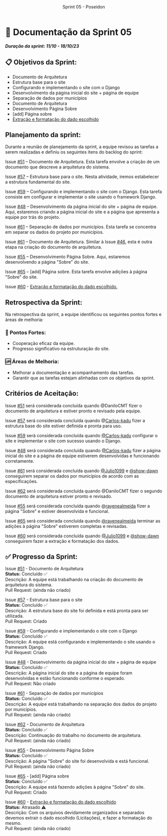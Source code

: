 <header>
    Sprint 05 - Poseidon
</header>
<div class="doc-body">
<!-- ADD O CONTEÚDO ABAIXO -->

# 📜 Documentação da Sprint 05
***Duração da sprint: 11/10 - 18/10/23***

## 📋 Objetivos da Sprint: 
- Documento de Arquitetura 
- Estrutura base para o site 
- Configurando e implementando o site com o Django 
- Desenvolvimento da página inicial do site + página de equipe 
- Separação de dados por municípios 
- Documento de Arquitetura 
- Desenvolvimento Página Sobre 
- [add] Página sobre 
- [Extração e formatação do dado escolhido](https://github.com/unb-mds/2023-2-Squad04/issues/60) 

## Planejamento da sprint: 
Durante a reunião de planejamento da sprint, a equipe revisou as tarefas a serem realizadas e definiu os seguintes itens do backlog do sprint: 

Issue [#51](https://github.com/unb-mds/2023-2-Squad04/issues/51) – Documento de Arquitetura. Esta tarefa envolve a criação de um documento que descreve a arquitetura do sistema. 

Issue [#57](https://github.com/unb-mds/2023-2-Squad04/issues/57) – Estrutura base para o site. Nesta atividade, iremos estabelecer a estrutura fundamental do site. 

Issue [#59](https://github.com/unb-mds/2023-2-Squad04/issues/59) – Configurando e implementando o site com o Django. Esta tarefa consiste em configurar e implementar o site usando o framework Django. 

Issue [#48](https://github.com/unb-mds/2023-2-Squad04/issues/48) – Desenvolvimento da página inicial do site + página de equipe. Aqui, estaremos criando a página inicial do site e a página que apresenta a equipe por trás do projeto. 

Issue [#61](https://github.com/unb-mds/2023-2-Squad04/issues/61) – Separação de dados por municípios. Esta tarefa se concentra em separar os dados do projeto por municípios. 

Issue [#61](https://github.com/unb-mds/2023-2-Squad04/issues/61) – Documento de Arquitetura. Similar à Issue [#46](https://github.com/unb-mds/2023-2-Squad04/issues/46), esta é outra etapa na criação do documento de arquitetura. 

Issue [#55](https://github.com/unb-mds/2023-2-Squad04/issues/55) – Desenvolvimento Página Sobre. Aqui, estaremos desenvolvendo a página "Sobre" do site. 

Issue [#65](https://github.com/unb-mds/2023-2-Squad04/issues/65) – [add] Página sobre. Esta tarefa envolve adições à página "Sobre" do site. 

Issue [#60](https://github.com/unb-mds/2023-2-Squad04/issues/60) - [Extração e formatação do dado escolhido.](https://github.com/unb-mds/2023-2-Squad04/issues/60) 

## Retrospectiva da Sprint: 
Na retrospectiva da sprint, a equipe identificou os seguintes pontos fortes e áreas de melhoria: 

### 💪 Pontos Fortes: 
- Cooperação eficaz da equipe. 
- Progresso significativo na estruturação do site. 

### 🆙 Áreas de Melhoria: 
- Melhorar a documentação e acompanhamento das tarefas. 
- Garantir que as tarefas estejam alinhadas com os objetivos da sprint. 

## Critérios de Aceitação: 
Issue [#51](https://github.com/unb-mds/2023-2-Squad04/issues/51) será considerada concluída quando @DaniloCMT fizer o documento de arquitetura e estiver pronto e revisado pela equipe. 

Issue [#57](https://github.com/unb-mds/2023-2-Squad04/issues/57) será considerada concluída quando @[Carlos-kadu](https://github.com/unb-mds/2023-2-Squad04/issues?q=is%3Apr+author%3ACarlos-kadu) fizer a estrutura base do site estiver definida e pronta para uso. 

Issue [#59](https://github.com/unb-mds/2023-2-Squad04/issues/59) será considerada concluída quando [@Carlos-kadu](https://github.com/Carlos-kadu) configurar o site e implementar o site com sucesso usando o Django. 

Issue [#48](https://github.com/unb-mds/2023-2-Squad04/issues/48) será considerada concluída quando [@Carlos-kadu](https://github.com/Carlos-kadu) fizer a página inicial do site e a página de equipe estiverem desenvolvidas e funcionando corretamente. 

Issue [#61](https://github.com/unb-mds/2023-2-Squad04/issues/61) será considerada concluída quando [@Julio1099](https://github.com/Julio1099) e [@show-dawn](https://github.com/show-dawn) conseguirem separar os dados por municípios de acordo com as especificações. 

Issue [#62](https://github.com/unb-mds/2023-2-Squad04/issues/62) será considerada concluída quando @DaniloCMT fizer o segundo documento de arquitetura estiver pronto e revisado. 

Issue [#55](https://github.com/unb-mds/2023-2-Squad04/issues/55) será considerada concluída quando @[rayenealmeida](https://github.com/unb-mds/2023-2-Squad04/issues?q=is%3Aissue+author%3Arayenealmeida) fizer a página "Sobre"  e estiver desenvolvida e funcional. 

Issue [#65](https://github.com/unb-mds/2023-2-Squad04/issues/65) será considerada concluída quando [@rayenealmeida](https://github.com/rayenealmeida) terminar as adições à página "Sobre" estiverem completas e revisadas. 

Issue [#60](https://github.com/unb-mds/2023-2-Squad04/issues/60) será considerada concluída quando [@Julio1099](https://github.com/Julio1099) e [@show-dawn](https://github.com/show-dawn) conseguirem fazer a extração e formatação dos dados. 

  
## ✅ Progresso da Sprint: 

Issue [#51](https://github.com/unb-mds/2023-2-Squad04/issues/51) - Documento de Arquitetura <br>
**Status:** Concluído ✅ <br>
Descrição: A equipe está trabalhando na criação do documento de arquitetura do sistema. <br>
Pull Request: (ainda não criado) 

Issue [#57](https://github.com/unb-mds/2023-2-Squad04/issues/57) - Estrutura base para o site <br>
**Status:** Concluído ✅ <br>
Descrição: A estrutura base do site foi definida e está pronta para ser utilizada. <br>
Pull Request: Criado 

Issue [#59](https://github.com/unb-mds/2023-2-Squad04/issues/59) - Configurando e implementando o site com o Django <br>
**Status:** Concluído ✅ <br>
Descrição: A equipe está configurando e implementando o site usando o framework Django. <br>
Pull Request: Criado 

Issue [#48](https://github.com/unb-mds/2023-2-Squad04/issues/48) - Desenvolvimento da página inicial do site + página de equipe <br>
**Status:** Concluído ✅ <br>
Descrição: A página inicial do site e a página de equipe foram desenvolvidas e estão funcionando conforme o esperado. <br>
Pull Request: Não criado 

Issue [#61](https://github.com/unb-mds/2023-2-Squad04/issues/61) - Separação de dados por municípios <br>
**Status:** Concluído ✅ <br>
Descrição: A equipe está trabalhando na separação dos dados do projeto por municípios. <br>
Pull Request: (ainda não criado) 

Issue [#62](https://github.com/unb-mds/2023-2-Squad04/issues/62) - Documento de Arquitetura <br>
**Status:** Concluído ✅ <br>
Descrição: Continuação do trabalho no documento de arquitetura. <br>
Pull Request: (ainda não criado) 

Issue [#55](https://github.com/unb-mds/2023-2-Squad04/issues/55) - Desenvolvimento Página Sobre <br>
**Status:** Concluído ✅<br>
Descrição: A página "Sobre" do site foi desenvolvida e está funcional. <br>
Pull Request: (ainda não criado) 

Issue [#65](https://github.com/unb-mds/2023-2-Squad04/issues/65) - [add] Página sobre <br>
**Status:** Concluído ✅ <br>
Descrição: A equipe está fazendo adições à página "Sobre" do site. <br>
Pull Request: Criado 

Issue [#60](https://github.com/unb-mds/2023-2-Squad04/issues/60) - [Extração e formatação do dado escolhido](https://github.com/unb-mds/2023-2-Squad04/issues/60) <br>
**Status:** Atrasado ⚠️ <br>
Descrição: Com os arquivos devidamente organizados e separados devemos extrair o dado escolhido (Licitações), e fazer a formatação do mesmo. <br>
Pull Request: (ainda não criado)

<!-- ADD O CONTEÚDO ACIMA -->
</div>